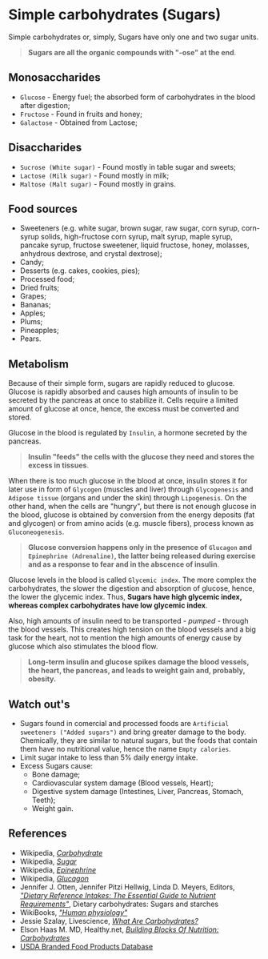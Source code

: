 # Simple carbohydrates (Sugars)
Simple carbohydrates or, simply, Sugars have only one and two sugar units. 

> __Sugars are all the organic compounds with "-ose" at the end__.

## Monosaccharides
- `Glucose` - Energy fuel; the absorbed form of carbohydrates in the blood after digestion;
- `Fructose` - Found in fruits and honey;
- `Galactose` - Obtained from Lactose;

## Disaccharides
- `Sucrose (White sugar)` - Found mostly in table sugar and sweets;
- `Lactose (Milk sugar)` - Found mostly in milk;
- `Maltose (Malt sugar)` - Found mostly in grains.

## Food sources
- Sweeteners (e.g. white sugar, brown sugar, raw sugar, corn syrup, corn-syrup solids, high-fructose corn syrup, malt syrup, maple syrup, pancake syrup, fructose sweetener, liquid fructose, honey, molasses, anhydrous dextrose, and crystal dextrose);
- Candy;
- Desserts (e.g. cakes, cookies, pies);
- Processed food;
- Dried fruits;
- Grapes;
- Bananas;
- Apples;
- Plums;
- Pineapples;
- Pears.

## Metabolism

Because of their simple form, sugars are rapidly reduced to glucose. Glucose is rapidly absorbed and causes high amounts of insulin to be secreted by the pancreas at once to stabilize it. Cells require a limited amount of glucose at once, hence, the excess must be converted and stored. 

Glucose in the blood is regulated by `Insulin`, a hormone secreted by the pancreas.

> __Insulin "feeds" the cells with the glucose they need and stores the excess in tissues__.

When there is too much glucose in the blood at once, insulin stores it for later use in form of `Glycogen` (muscles and liver) through `Glycogenesis` and `Adipose tissue` (organs and under the skin) through `Lipogenesis`. On the other hand, when the cells are "hungry", but there is not enough glucose in the blood, glucose is obtained by conversion from the energy deposits (fat and glycogen) or from amino acids (e.g. muscle fibers), process known as `Gluconeogenesis`.

> __Glucose conversion happens only in the presence of `Glucagon` and `Epinephrine (Adrenaline)`, the latter being released during exercise and as a response to fear and in the abscence of insulin__.

Glucose levels in the blood is called `Glycemic index`. The more complex the carbohydrates, the slower the digestion and absorption of glucose, hence, the lower the glycemic index. Thus, __Sugars have high glycemic index, whereas complex carbohydrates have low glycemic index__.

Also, high amounts of insulin need to be transported - _pumped_ - through the blood vessels. This creates high tension on the blood vessels and a big task for the heart, not to mention the high amounts of energy cause by glucose which also stimulates the blood flow.

> __Long-term insulin and glucose spikes damage the blood vessels, the heart, the pancreas, and leads to weight gain and, probably, obesity.__

## Watch out's
- Sugars found in comercial and processed foods are `Artificial sweeteners ("Added sugars")` and bring greater damage to the body. Chemically, they are similar to natural sugars, but the foods that contain them have no nutritional value, hence the name `Empty calories`.
- Limit sugar intake to less than 5% daily energy intake.
- Excess Sugars cause:
    - Bone damage;
    - Cardiovascular system damage (Blood vessels, Heart);
    - Digestive system damage (Intestines, Liver, Pancreas, Stomach, Teeth);
    - Weight gain.

## References
- Wikipedia, [_Carbohydrate_](https://en.wikipedia.org/wiki/Carbohydrate)
- Wikipedia, [_Sugar_](https://en.wikipedia.org/wiki/Sugar)
- Wikipedia, [_Epinephrine_](https://en.wikipedia.org/wiki/Epinephrine)
- Wikipedia, [_Glucagon_](https://en.wikipedia.org/wiki/Glucagon)
- Jennifer J. Otten, Jennifer Pitzi Hellwig, Linda D. Meyers, Editors, [_"Dietary Reference Intakes: The Essential Guide to Nutrient Requirements"_](https://www.amazon.com/Dietary-Reference-Intakes-Essential-Requirements/dp/0309157420), Dietary carbohydrates: Sugars and starches
- WikiBooks, [_"Human physiology"_](https://en.wikibooks.org/wiki/Human_Physiology/Nutrition#Carbohydrates)
- Jessie Szalay, Livescience, [_What Are Carbohydrates?_](http://www.livescience.com/51976-carbohydrates.html)
- Elson Haas M. MD, Healthy.net, [_Building Blocks Of Nutrition: Carbohydrates_](http://www.healthy.net/Health/Article/Carbohydrates/2100/1)
- [USDA Branded Food Products Database](https://ndb.nal.usda.gov/ndb/nutrients/report/nutrientsfrm?max=1000&offset=0&totCount=0&nutrient1=269&nutrient2=&nutrient3=&subset=0&sort=c&measureby=g)